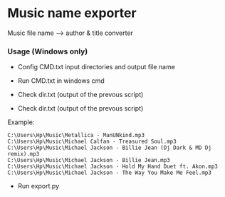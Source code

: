 # Music name exporter

Music file name --> author &amp; title converter

### Usage (Windows only)

- Config CMD.txt input directories and output file name

- Run CMD.txt in windows cmd

- Check dir.txt (output of the prevous script)

- Check dir.txt (output of the prevous script)

Example:

```
C:\Users\Hp\Music\Metallica - ManUNkind.mp3
C:\Users\Hp\Music\Michael Calfan - Treasured Soul.mp3
C:\Users\Hp\Music\Michael Jackson - Billie Jean (Dj Dark & MD Dj remix).mp3
C:\Users\Hp\Music\Michael Jackson - Billie Jean.mp3
C:\Users\Hp\Music\Michael Jackson - Hold My Hand Duet ft. Akon.mp3
C:\Users\Hp\Music\Michael Jackson - The Way You Make Me Feel.mp3
```

- Run export.py
